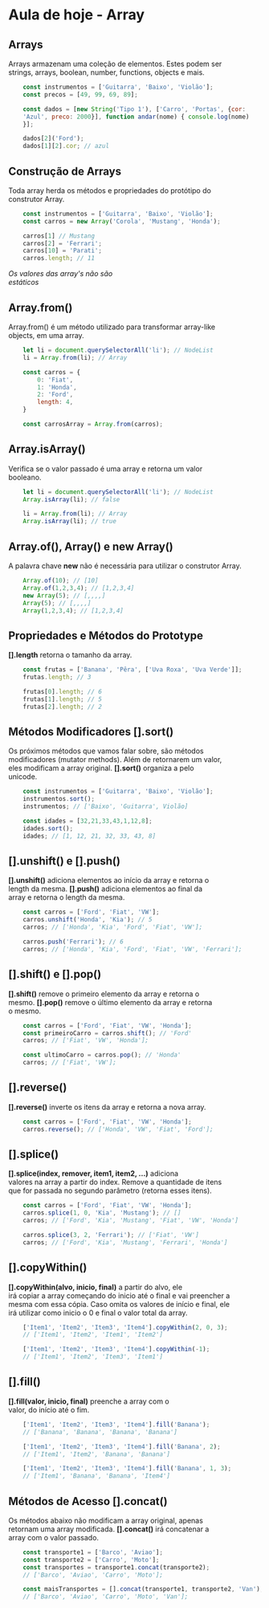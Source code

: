# Aula de hoje - Array

## Arrays

Arrays armazenam uma coleção de elementos. Estes podem ser <br>
strings, arrays, boolean, number, functions, objects e mais.

```js
    const instrumentos = ['Guitarra', 'Baixo', 'Violão'];
    const precos = [49, 99, 69, 89];

    const dados = [new String('Tipo 1'), ['Carro', 'Portas', {cor:
    'Azul', preco: 2000}], function andar(nome) { console.log(nome)
    }];

    dados[2]('Ford');
    dados[1][2].cor; // azul
```

## Construção de Arrays

Toda array herda os métodos e propriedades do protótipo do <br>
construtor Array.

```js
    const instrumentos = ['Guitarra', 'Baixo', 'Violão'];
    const carros = new Array('Corola', 'Mustang', 'Honda');

    carros[1] // Mustang
    carros[2] = 'Ferrari';
    carros[10] = 'Parati';
    carros.length; // 11
```

*Os valores das array's não são* <br>
*estáticos*

## Array.from()

Array.from() é um método utilizado para transformar array-like <br>
objects, em uma array.

```js
    let li = document.querySelectorAll('li'); // NodeList
    li = Array.from(li); // Array

    const carros = {
        0: 'Fiat',
        1: 'Honda',
        2: 'Ford',
        length: 4,
    }

    const carrosArray = Array.from(carros);
```

## Array.isArray()

Verifica se o valor passado é uma array e retorna um valor <br>
booleano.

```js
    let li = document.querySelectorAll('li'); // NodeList
    Array.isArray(li); // false

    li = Array.from(li); // Array
    Array.isArray(li); // true
```

## Array.of(), Array() e new Array()

A palavra chave **new** não é necessária para utilizar o
construtor Array.

```js
    Array.of(10); // [10]
    Array.of(1,2,3,4); // [1,2,3,4]
    new Array(5); // [,,,,]
    Array(5); // [,,,,]
    Array(1,2,3,4); // [1,2,3,4]
```

## Propriedades e Métodos do Prototype

**[].length** retorna o tamanho da array.

```js
    const frutas = ['Banana', 'Pêra', ['Uva Roxa', 'Uva Verde']];
    frutas.length; // 3

    frutas[0].length; // 6
    frutas[1].length; // 5
    frutas[2].length; // 2
```

## Métodos Modificadores [].sort()

Os próximos métodos que vamos falar sobre, são métodos <br>
modificadores (mutator methods). Além de retornarem um valor, <br>
eles modificam a array original. **[].sort()** organiza a pelo <br>
unicode.

```js
    const instrumentos = ['Guitarra', 'Baixo', 'Violão'];
    instrumentos.sort();
    instrumentos; // ['Baixo', 'Guitarra', Violão]

    const idades = [32,21,33,43,1,12,8];
    idades.sort();
    idades; // [1, 12, 21, 32, 33, 43, 8]
```

## [].unshift() e [].push()

**[].unshift()** adiciona elementos ao início da array e retorna o <br>
length da mesma. **[].push()** adiciona elementos ao final da <br>
array e retorna o length da mesma.

```js
    const carros = ['Ford', 'Fiat', 'VW'];
    carros.unshift('Honda', 'Kia'); // 5
    carros; // ['Honda', 'Kia', 'Ford', 'Fiat', 'VW'];

    carros.push('Ferrari'); // 6
    carros; // ['Honda', 'Kia', 'Ford', 'Fiat', 'VW', 'Ferrari'];
```

## [].shift() e [].pop()

**[].shift()** remove o primeiro elemento da array e retorna o <br>
mesmo. **[].pop()** remove o último elemento da array e retorna <br>
o mesmo.

```js
    const carros = ['Ford', 'Fiat', 'VW', 'Honda'];
    const primeiroCarro = carros.shift(); // 'Ford'
    carros; // ['Fiat', 'VW', 'Honda'];

    const ultimoCarro = carros.pop(); // 'Honda'
    carros; // ['Fiat', 'VW'];
```

## [].reverse()

**[].reverse()** inverte os itens da array e retorna a nova array.

```js
    const carros = ['Ford', 'Fiat', 'VW', 'Honda'];
    carros.reverse(); // ['Honda', 'VW', 'Fiat', 'Ford'];
```

## [].splice()

**[].splice(index, remover, item1, item2, ...)** adiciona <br>
valores na array a partir do index. Remove a quantidade de itens <br>
que for passada no segundo parâmetro (retorna esses itens).

```js
    const carros = ['Ford', 'Fiat', 'VW', 'Honda'];
    carros.splice(1, 0, 'Kia', 'Mustang'); // []
    carros; // ['Ford', 'Kia', 'Mustang', 'Fiat', 'VW', 'Honda']

    carros.splice(3, 2, 'Ferrari'); // ['Fiat', 'VW']
    carros; // ['Ford', 'Kia', 'Mustang', 'Ferrari', 'Honda']
```

## [].copyWithin()

**[].copyWithin(alvo, inicio, final)** a partir do alvo, ele <br>
irá copiar a array começando do inicio até o final e vai preencher a <br>
mesma com essa cópia. Caso omita os valores de início e final, ele <br>
irá utilizar como inicio o 0 e final o valor total da array.

```js
    ['Item1', 'Item2', 'Item3', 'Item4'].copyWithin(2, 0, 3);
    // ['Item1', 'Item2', 'Item1', 'Item2']

    ['Item1', 'Item2', 'Item3', 'Item4'].copyWithin(-1);
    // ['Item1', 'Item2', 'Item3', 'Item1']
```

## [].fill()

**[].fill(valor, inicio, final)** preenche a array com o <br>
valor, do início até o fim.

```js
    ['Item1', 'Item2', 'Item3', 'Item4'].fill('Banana');
    // ['Banana', 'Banana', 'Banana', 'Banana']

    ['Item1', 'Item2', 'Item3', 'Item4'].fill('Banana', 2);
    // ['Item1', 'Item2', 'Banana', 'Banana']

    ['Item1', 'Item2', 'Item3', 'Item4'].fill('Banana', 1, 3);
    // ['Item1', 'Banana', 'Banana', 'Item4']
```

## Métodos de Acesso [].concat()

Os métodos abaixo não modificam a array original, apenas <br>
retornam uma array modificada. **[].concat()** irá concatenar a <br>
array com o valor passado.

```js
    const transporte1 = ['Barco', 'Aviao'];
    const transporte2 = ['Carro', 'Moto'];
    const transportes = transporte1.concat(transporte2);
    // ['Barco', 'Aviao', 'Carro', 'Moto'];

    const maisTransportes = [].concat(transporte1, transporte2, 'Van');
    // ['Barco', 'Aviao', 'Carro', 'Moto', 'Van'];
```